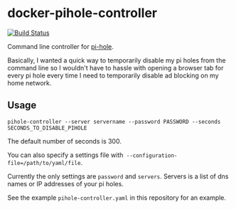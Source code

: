 # docker-pihole-controller

[![Build Status](https://img.shields.io/endpoint.svg?url=https%3A%2F%2Factions-badge.atrox.dev%2Funixorn%2Fdocker-pihole-controller%2Fbadge%3Fref%3Dmain&style=plastic)](https://actions-badge.atrox.dev/unixorn/docker-pihole-controller/goto?ref=main)

Command line controller for [pi-hole](https://pi-hole.net/).

Basically, I wanted a quick way to temporarily disable my pi holes from the command line so I wouldn't have to hassle with opening a browser tab for every pi hole every time I need to temporarily disable ad blocking on my home network.

## Usage

`pihole-controller --server servername --password PASSWORD --seconds SECONDS_TO_DISABLE_PIHOLE`

The default number of seconds is 300.

You can also specify a settings file with` --configuration-file=/path/to/yaml/file`.

Currently the only settings are `password` and `servers`. Servers is a list of dns names or IP addresses of your pi holes.

See the example `pihole-controller.yaml` in this repository for an example.
